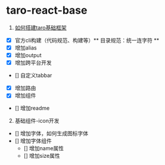 # taro-react-base

1. [如何搭建taro基础框架](./docs/%E5%A6%82%E4%BD%95%E6%90%AD%E5%BB%BAtaro%E5%9F%BA%E7%A1%80%E6%A1%86%E6%9E%B6.md)
- [x] 官方cli构建（代码规范、构建等）** 目录规范：统一连字符 **
- [x] 增加alias
- [x] 增加output
- [x] 增加跨平台开发
- [] 自定义tabbar
- [x] 增加路由
- [x] 增加组件
- [] 增加readme

2. 基础组件-icon开发
- [] 增加字体，如何生成图标字体
- [] 增加字体组件
  - [] 增加name属性
  - [] 增加size属性

